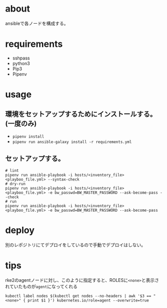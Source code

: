 # about

ansibleで各ノードを構成する。

# requirements

- sshpass
- python3
- Pip3
- Pipenv

# usage

## 環境をセットアップするためにインストールする。(一度のみ)

- `pipenv install`
- `pipenv run ansible-galaxy install -r requirements.yml`

## セットアップする。

```shell
# lint
pipenv run ansible-playbook -i hosts/<inventory_file> <playboo_file.yml> --syntax-check
# dry-run
pipenv run ansible-playbook -i hosts/<inventory_file> <playboo_file.yml> -e bw_passwd=BW_MASTER_PASSWORD --ask-become-pass --check
# run
pipenv run ansible-playbook -i hosts/<inventory_file> <playboo_file.yml> -e bw_passwd=BW_MASTER_PASSWORD --ask-become-pass
```

# deploy

別のレポジトリにてデプロイをしているので手動でデプロイはしない。

# tips

rke2のagentノードに対し、このように指定すると、ROLESに`<none>`と表示されていたものが`agent`になってくれる
```shell
kubectl label nodes $(kubectl get nodes --no-headers | awk '$3 == "<none>" { print $1 }') kubernetes.io/role=agent --overwrite=true
```
